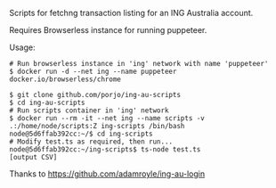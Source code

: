 Scripts for fetchng transaction listing for an ING Australia account.

Requires Browserless instance for running puppeteer.

Usage:

```
# Run browserless instance in 'ing' network with name 'puppeteer'
$ docker run -d --net ing --name puppeteer docker.io/browserless/chrome

$ git clone github.com/porjo/ing-au-scripts
$ cd ing-au-scripts
# Run scripts container in 'ing' network
$ docker run --rm -it --net ing --name scripts -v .:/home/node/scripts:Z ing-scripts /bin/bash
node@5d6ffab392cc:~/$ cd ing-scripts
# Modify test.ts as required, then run...
node@5d6ffab392cc:~/ing-scripts$ ts-node test.ts
[output CSV]
```

Thanks to https://github.com/adamroyle/ing-au-login

